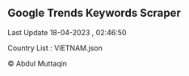 

## Google Trends Keywords Scraper 
 
Last Update 18-04-2023 , 02:46:50

Country List :
VIETNAM.json



© Abdul Muttaqin 
